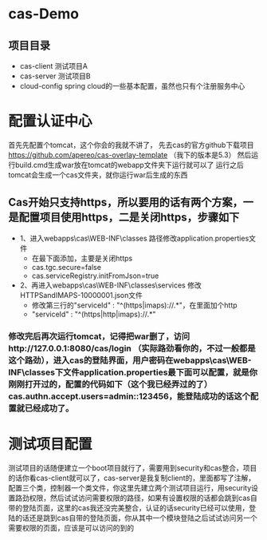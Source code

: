 cas-Demo
====

项目目录
-------

* cas-client        测试项目A
* cas-server    测试项目B
* cloud-config    spring cloud的一些基本配置，虽然也只有个注册服务中心


# 配置认证中心

首先先配置个tomcat，这个你会的我就不讲了，
先去cas的官方github下载项目 https://github.com/apereo/cas-overlay-template （我下的版本是5.3）
然后运行build.cmd生成war放在tomcat的webapp文件夹下运行就可以了
运行之后tomcat会生成一个cas文件夹，就你运行war后生成的东西

##  Cas开始只支持https，所以要用的话有两个方案，一是配置项目使用https，二是关闭https，步骤如下
* 1、进入webapps\cas\WEB-INF\classes 路径修改application.properties文件
  * 在最下面添加，主要是关闭https
  * cas.tgc.secure=false
  * cas.serviceRegistry.initFromJson=true
* 2、再进入webapps\cas\WEB-INF\classes\services 修改 HTTPSandIMAPS-10000001.json文件
  * 修改第三行的"serviceId" : "^(https|imaps)://.*"，在里面加个http
  * "serviceId" : "^(https|http|imaps)://.*"
  
### 修改完后再次运行tomcat，记得把war删了，访问http://127.0.0.1:8080/cas/login （实际路劲看你的，不过一般都是这个路劲），进入cas的登陆界面，用户密码在webapps\cas\WEB-INF\classes下文件application.properties最下面可以配置，就是你刚刚打开过的，配置的代码如下（这个我已经弄过的了）cas.authn.accept.users=admin::123456，能登陆成功的话这个配置就已经成功了。

# 测试项目配置

测试项目的话随便建立一个boot项目就行了，需要用到security和cas整合，项目的话你看cas-client就可以了，cas-server是我复制client的，里面都写了注解，配置三个类，控制器一个类文件，你这里先建立两个测试项目运行，用security设置路劲权限，然后试试访问需要权限的路径，如果有设置权限的话都会跳到cas自带的登陆页面，这里的cas我还没完美整合，认证的话security已经可以使用，登陆的话还是跳到cas自带的登陆页面，你从其中一个模块登陆之后试试访问另一个需要权限的页面，应该是可以访问的到的

